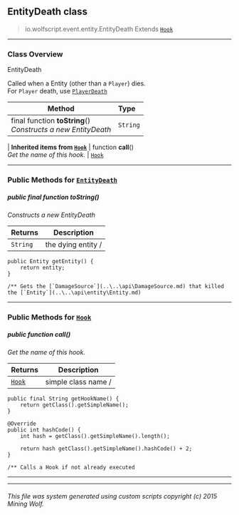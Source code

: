 ## EntityDeath __class__

>io.wolfscript.event.entity.EntityDeath
>Extends [`Hook`](..\..\hook\Hook.md)

---

### Class Overview

EntityDeath <p/> Called when a Entity (other than a `Player`) dies.<br> For `Player` death, use [`PlayerDeath`](..\player\PlayerDeath.md)

Method | Type   
--- | :--- 
final function __toString__() <br> _Constructs a new EntityDeath_ | `String`
 |
__Inherited items from [`Hook`](..\..\hook\Hook.md)__ |
 function __call__() <br> _Get the name of this hook._ | [`Hook`](..\..\hook\Hook.md)





---


### Public Methods for [`EntityDeath`](EntityDeath.md)

##### <a id='tostring'></a>public final function __toString__()

_Constructs a new EntityDeath_

Returns | Description
--- | --- 
`String` | the dying entity /
    public Entity getEntity() {
        return entity;
    }

    /** Gets the [`DamageSource`](..\..\api\DamageSource.md) that killed the [`Entity`](..\..\api\entity\Entity.md)


---

### Public Methods for [`Hook`](..\..\hook\Hook.md)

##### <a id='call'></a>public  function __call__()

_Get the name of this hook._

Returns | Description
--- | --- 
[`Hook`](..\..\hook\Hook.md) | simple class name /
    public final String getHookName() {
        return getClass().getSimpleName();
    }

    @Override
    public int hashCode() {
        int hash = getClass().getSimpleName().length();

        return hash getClass().getSimpleName().hashCode() + 2;
    }

    /** Calls a Hook if not already executed


---


---


###### This file was system generated using custom scripts copyright (c) 2015 Mining Wolf.
	

